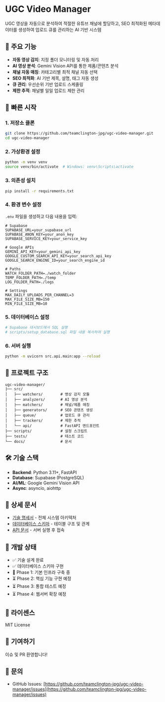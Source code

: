 # UGC Video Manager

UGC 영상을 자동으로 분석하여 적절한 유튜브 채널에 할당하고, SEO 최적화된 메타데이터를 생성하여 업로드 큐를 관리하는 AI 기반 시스템

## 🎯 주요 기능

- **자동 영상 감지**: 지정 폴더 모니터링 및 자동 처리
- **AI 영상 분석**: Gemini Vision API를 통한 제품/콘텐츠 분석
- **채널 자동 매칭**: 카테고리별 최적 채널 자동 선택
- **SEO 최적화**: AI 기반 제목, 설명, 태그 자동 생성
- **큐 관리**: 우선순위 기반 업로드 스케줄링
- **제한 추적**: 채널별 일일 업로드 제한 관리

## 🚀 빠른 시작

### 1. 저장소 클론
```bash
git clone https://github.com/teamclington-jpg/ugc-video-manager.git
cd ugc-video-manager
```

### 2. 가상환경 설정
```bash
python -m venv venv
source venv/bin/activate  # Windows: venv\Scripts\activate
```

### 3. 의존성 설치
```bash
pip install -r requirements.txt
```

### 4. 환경 변수 설정
`.env` 파일을 생성하고 다음 내용을 입력:

```env
# Supabase
SUPABASE_URL=your_supabase_url
SUPABASE_ANON_KEY=your_anon_key
SUPABASE_SERVICE_KEY=your_service_key

# Google APIs
GEMINI_API_KEY=your_gemini_api_key
GOOGLE_CUSTOM_SEARCH_API_KEY=your_search_api_key
GOOGLE_SEARCH_ENGINE_ID=your_search_engine_id

# Paths
WATCH_FOLDER_PATH=./watch_folder
TEMP_FOLDER_PATH=./temp
LOG_FOLDER_PATH=./logs

# Settings
MAX_DAILY_UPLOADS_PER_CHANNEL=3
MAX_FILE_SIZE_MB=150
MIN_FILE_SIZE_MB=10
```

### 5. 데이터베이스 설정
```bash
# Supabase 대시보드에서 SQL 실행
# scripts/setup_database.sql 파일 내용 복사하여 실행
```

### 6. 서버 실행
```bash
python -m uvicorn src.api.main:app --reload
```

## 📂 프로젝트 구조

```
ugc-video-manager/
├── src/
│   ├── watchers/        # 영상 감지 모듈
│   ├── analyzers/       # AI 영상 분석
│   ├── matchers/        # 채널/제품 매칭
│   ├── generators/      # SEO 콘텐츠 생성
│   ├── queue/           # 업로드 큐 관리
│   ├── trackers/        # 제한 추적
│   └── api/             # FastAPI 엔드포인트
├── scripts/             # 설정 스크립트
├── tests/               # 테스트 코드
└── docs/                # 문서
```

## 🛠️ 기술 스택

- **Backend**: Python 3.11+, FastAPI
- **Database**: Supabase (PostgreSQL)
- **AI/ML**: Google Gemini Vision API
- **Async**: asyncio, aiohttp

## 📖 상세 문서

- [기술 명세서](./TECHNICAL_SPECIFICATION.md) - 전체 시스템 아키텍처
- [데이터베이스 스키마](./DATABASE_SCHEMA.md) - 테이블 구조 및 관계
- [API 문서](http://localhost:8000/docs) - 서버 실행 후 접속

## 🔧 개발 상태

- ✅ 기술 설계 완료
- ✅ 데이터베이스 스키마 구현
- 🔄 Phase 1: 기본 인프라 구축 중
- ⏳ Phase 2: 핵심 기능 구현 예정
- ⏳ Phase 3: 통합 테스트 예정
- ⏳ Phase 4: 웹서버 확장 예정

## 📝 라이센스

MIT License

## 🤝 기여하기

이슈 및 PR 환영합니다!

## 📧 문의

- GitHub Issues: [https://github.com/teamclington-jpg/ugc-video-manager/issues](https://github.com/teamclington-jpg/ugc-video-manager/issues)